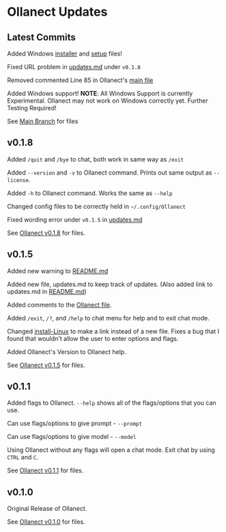 # Ollanect Updates

## Latest Commits
Added Windows [installer](./src/scripts/install-Windows.bat) and [setup](./src/Ollanect/setup-Windows.bat) files!

Fixed URL problem in [updates.md](./updates.md) under `v0.1.8`

Removed commented Line 85 in Ollanect's [main file](./src/Ollanect/ollanect.py)

Added Windows support! **NOTE**: All Windows Support is currently Experimental. Ollanect may not work on Windows correctly yet. Further Testing Required!

See [Main Branch](https://github.com/isaiahcmichael/Ollanect/tree/main) for files

## v0.1.8
Added `/quit` and `/bye` to chat, both work in same way as `/exit`

Added `--version` and `-v` to Ollanect command. Prints out same output as `--license`.

Added `-h` to Ollanect command. Works the same as `--help`

Changed config files to be correctly held in `~/.config/Ollanect`

Fixed wording error under `v0.1.5` in [updates.md](./updates.md)

See [Ollanect v0.1.8](https://github.com/isaiahcmichael/Ollanect/tree/v0.1.8) for files.

## v0.1.5
Added new warning to [README.md](./README.md)

Added new file, updates.md to keep track of updates. (Also added link to updates.md in [README.md](./README.md))

Added comments to the [Ollanect file](./src/Ollanect/ollanect.py).

Added `/exit`, `/?`, and `/help` to chat menu for help and to exit chat mode.

Changed [install-Linux](./src/scripts/install-Linux) to make a link instead of a new file. Fixes a bug that I found that wouldn't allow the user to enter options and flags.

Added Ollanect's Version to Ollanect help.

See [Ollanect v0.1.5](https://github.com/isaiahcmichael/Ollanect/tree/v0.1.5) for files.

## v0.1.1
Added flags to Ollanect. `--help` shows all of the flags/options that you can use.

Can use flags/options to give prompt - `--prompt`

Can use flags/options to give model - `--model`

Using Ollanect without any flags will open a chat mode. Exit chat by using `CTRL` and `C`.

See [Ollanect v0.1.1](https://github.com/isaiahcmichael/Ollanect/tree/v0.1.1) for files.

## v0.1.0
Original Release of Ollanect.

See [Ollanect v0.1.0](https://github.com/isaiahcmichael/Ollanect/tree/v0.1.0) for files.